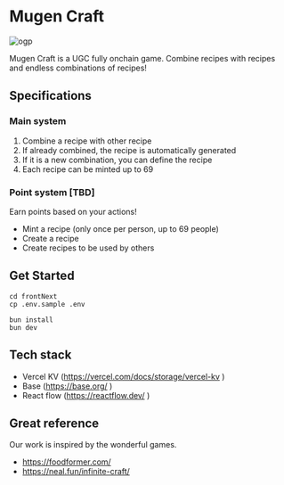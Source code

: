 # Mugen Craft
![ogp](https://github.com/0xbaratie/MugenCraft/assets/8872443/cdb55a82-5ae2-43fc-8b3b-84f58786f5ce)

Mugen Craft is a UGC fully onchain game. Combine recipes with recipes and endless combinations of recipes!

## Specifications

### Main system
1. Combine a recipe with other recipe
2. If already combined, the recipe is automatically generated
3. If it is a new combination, you can define the recipe
4. Each recipe can be minted up to 69

### Point system [TBD]
Earn points based on your actions!
- Mint a recipe (only once per person, up to 69 people)
- Create a recipe
- Create recipes to be used by others

## Get Started

```
cd frontNext
cp .env.sample .env
```

```
bun install
bun dev
```

## Tech stack
- Vercel KV (https://vercel.com/docs/storage/vercel-kv )
- Base (https://base.org/ )
- React flow (https://reactflow.dev/ )

## Great reference
Our work is inspired by the wonderful games.

- https://foodformer.com/ 
- https://neal.fun/infinite-craft/
